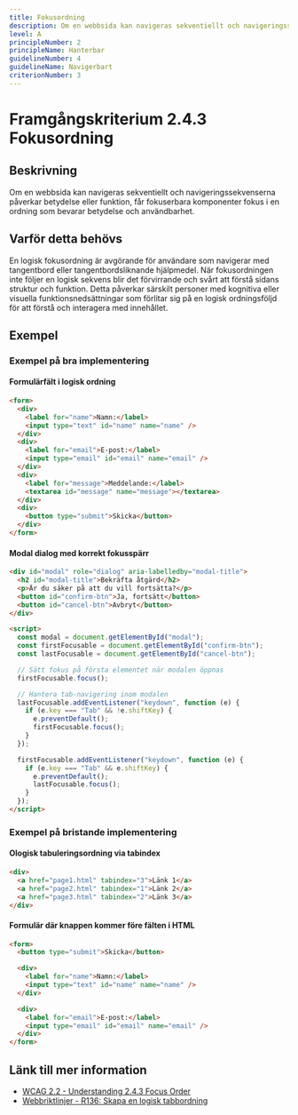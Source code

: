 ```yaml
---
title: Fokusordning
description: Om en webbsida kan navigeras sekventiellt och navigeringssekvenserna påverkar betydelse eller funktion, får fokuserbara komponenter fokus i en ordning som bevarar betydelse och användbarhet.
level: A
principleNumber: 2
principleName: Hanterbar
guidelineNumber: 4
guidelineName: Navigerbart
criterionNumber: 3
---
```


# Framgångskriterium 2.4.3 Fokusordning

## Beskrivning

Om en webbsida kan navigeras sekventiellt och navigeringssekvenserna påverkar betydelse eller funktion, får fokuserbara komponenter fokus i en ordning som bevarar betydelse och användbarhet.

## Varför detta behövs

En logisk fokusordning är avgörande för användare som navigerar med tangentbord eller tangentbordsliknande hjälpmedel. När fokusordningen inte följer en logisk sekvens blir det förvirrande och svårt att förstå sidans struktur och funktion. Detta påverkar särskilt personer med kognitiva eller visuella funktionsnedsättningar som förlitar sig på en logisk ordningsföljd för att förstå och interagera med innehållet.

## Exempel

### Exempel på bra implementering

#### Formulärfält i logisk ordning

```html
<form>
  <div>
    <label for="name">Namn:</label>
    <input type="text" id="name" name="name" />
  </div>
  <div>
    <label for="email">E-post:</label>
    <input type="email" id="email" name="email" />
  </div>
  <div>
    <label for="message">Meddelande:</label>
    <textarea id="message" name="message"></textarea>
  </div>
  <div>
    <button type="submit">Skicka</button>
  </div>
</form>
```

#### Modal dialog med korrekt fokusspärr

```html
<div id="modal" role="dialog" aria-labelledby="modal-title">
  <h2 id="modal-title">Bekräfta åtgärd</h2>
  <p>Är du säker på att du vill fortsätta?</p>
  <button id="confirm-btn">Ja, fortsätt</button>
  <button id="cancel-btn">Avbryt</button>
</div>

<script>
  const modal = document.getElementById("modal");
  const firstFocusable = document.getElementById("confirm-btn");
  const lastFocusable = document.getElementById("cancel-btn");

  // Sätt fokus på första elementet när modalen öppnas
  firstFocusable.focus();

  // Hantera tab-navigering inom modalen
  lastFocusable.addEventListener("keydown", function (e) {
    if (e.key === "Tab" && !e.shiftKey) {
      e.preventDefault();
      firstFocusable.focus();
    }
  });

  firstFocusable.addEventListener("keydown", function (e) {
    if (e.key === "Tab" && e.shiftKey) {
      e.preventDefault();
      lastFocusable.focus();
    }
  });
</script>
```

### Exempel på bristande implementering

#### Ologisk tabuleringsordning via tabindex

```html
<div>
  <a href="page1.html" tabindex="3">Länk 1</a>
  <a href="page2.html" tabindex="1">Länk 2</a>
  <a href="page3.html" tabindex="2">Länk 3</a>
</div>
```

#### Formulär där knappen kommer före fälten i HTML

```html
<form>
  <button type="submit">Skicka</button>

  <div>
    <label for="name">Namn:</label>
    <input type="text" id="name" name="name" />
  </div>

  <div>
    <label for="email">E-post:</label>
    <input type="email" id="email" name="email" />
  </div>
</form>
```

## Länk till mer information

- [WCAG 2.2 - Understanding 2.4.3 Focus Order](https://www.w3.org/WAI/WCAG22/Understanding/focus-order.html)
- [Webbriktlinjer - R136: Skapa en logisk tabbordning](https://www.digg.se/webbriktlinjer/alla-webbriktlinjer/placera-element-i-en-logisk-tabbordning)
